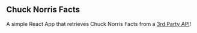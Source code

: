 ## Chuck Norris Facts

A simple React App that retrieves Chuck Norris Facts from a [3rd Party API](https://api.chucknorris.io/ "Chuck Norris API")!